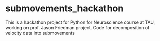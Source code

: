 # submovements_hackathon
This is a hackathon project for Python for Neuroscience course at TAU, working on prof. Jason Friedman project. Code for decomposition of velocity data into submovements
